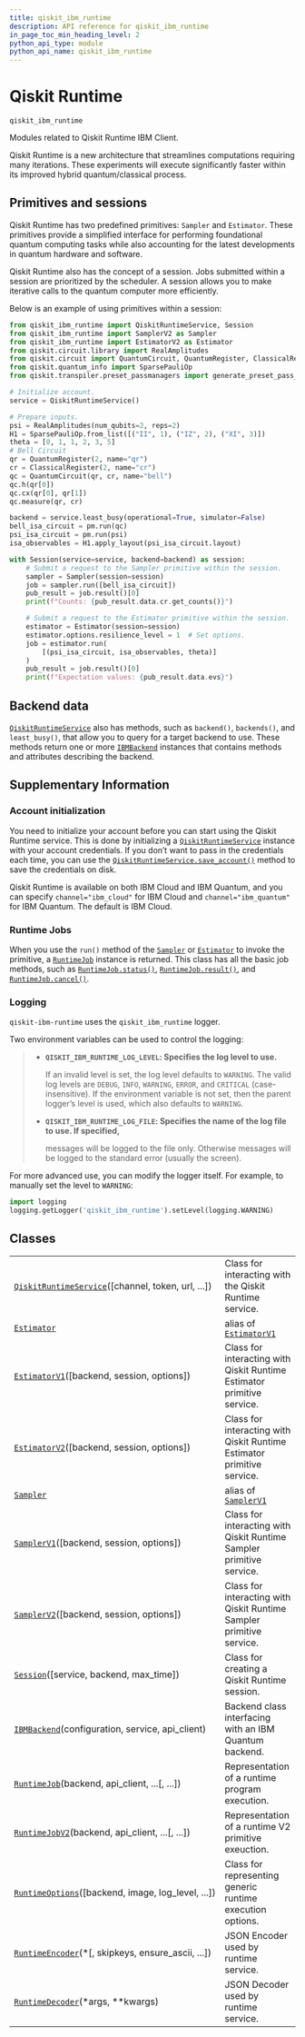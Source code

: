 ```yaml
---
title: qiskit_ibm_runtime
description: API reference for qiskit_ibm_runtime
in_page_toc_min_heading_level: 2
python_api_type: module
python_api_name: qiskit_ibm_runtime
---
```


<span id="qiskit-runtime-qiskit-ibm-runtime" />

<span id="module-qiskit_ibm_runtime" />

# Qiskit Runtime

<span id="module-qiskit_ibm_runtime" />

`qiskit_ibm_runtime`

Modules related to Qiskit Runtime IBM Client.

Qiskit Runtime is a new architecture that streamlines computations requiring many iterations. These experiments will execute significantly faster within its improved hybrid quantum/classical process.

## Primitives and sessions

Qiskit Runtime has two predefined primitives: `Sampler` and `Estimator`. These primitives provide a simplified interface for performing foundational quantum computing tasks while also accounting for the latest developments in quantum hardware and software.

Qiskit Runtime also has the concept of a session. Jobs submitted within a session are prioritized by the scheduler. A session allows you to make iterative calls to the quantum computer more efficiently.

Below is an example of using primitives within a session:

```python
from qiskit_ibm_runtime import QiskitRuntimeService, Session
from qiskit_ibm_runtime import SamplerV2 as Sampler
from qiskit_ibm_runtime import EstimatorV2 as Estimator
from qiskit.circuit.library import RealAmplitudes
from qiskit.circuit import QuantumCircuit, QuantumRegister, ClassicalRegister
from qiskit.quantum_info import SparsePauliOp
from qiskit.transpiler.preset_passmanagers import generate_preset_pass_manager

# Initialize account.
service = QiskitRuntimeService()

# Prepare inputs.
psi = RealAmplitudes(num_qubits=2, reps=2)
H1 = SparsePauliOp.from_list([("II", 1), ("IZ", 2), ("XI", 3)])
theta = [0, 1, 1, 2, 3, 5]
# Bell Circuit
qr = QuantumRegister(2, name="qr")
cr = ClassicalRegister(2, name="cr")
qc = QuantumCircuit(qr, cr, name="bell")
qc.h(qr[0])
qc.cx(qr[0], qr[1])
qc.measure(qr, cr)

backend = service.least_busy(operational=True, simulator=False)
bell_isa_circuit = pm.run(qc)
psi_isa_circuit = pm.run(psi)
isa_observables = H1.apply_layout(psi_isa_circuit.layout)

with Session(service=service, backend=backend) as session:
    # Submit a request to the Sampler primitive within the session.
    sampler = Sampler(session=session)
    job = sampler.run([bell_isa_circuit])
    pub_result = job.result()[0]
    print(f"Counts: {pub_result.data.cr.get_counts()}")

    # Submit a request to the Estimator primitive within the session.
    estimator = Estimator(session=session)
    estimator.options.resilience_level = 1  # Set options.
    job = estimator.run(
        [(psi_isa_circuit, isa_observables, theta)]
    )
    pub_result = job.result()[0]
    print(f"Expectation values: {pub_result.data.evs}")
```

## Backend data

[`QiskitRuntimeService`](qiskit_ibm_runtime.QiskitRuntimeService "qiskit_ibm_runtime.QiskitRuntimeService") also has methods, such as `backend()`, `backends()`, and `least_busy()`, that allow you to query for a target backend to use. These methods return one or more [`IBMBackend`](qiskit_ibm_runtime.IBMBackend "qiskit_ibm_runtime.IBMBackend") instances that contains methods and attributes describing the backend.

## Supplementary Information

### Account initialization

You need to initialize your account before you can start using the Qiskit Runtime service. This is done by initializing a [`QiskitRuntimeService`](qiskit_ibm_runtime.QiskitRuntimeService "qiskit_ibm_runtime.QiskitRuntimeService") instance with your account credentials. If you don’t want to pass in the credentials each time, you can use the [`QiskitRuntimeService.save_account()`](qiskit_ibm_runtime.QiskitRuntimeService#save_account "qiskit_ibm_runtime.QiskitRuntimeService.save_account") method to save the credentials on disk.

Qiskit Runtime is available on both IBM Cloud and IBM Quantum, and you can specify `channel="ibm_cloud"` for IBM Cloud and `channel="ibm_quantum"` for IBM Quantum. The default is IBM Cloud.

### Runtime Jobs

When you use the `run()` method of the [`Sampler`](qiskit_ibm_runtime.Sampler "qiskit_ibm_runtime.Sampler") or [`Estimator`](qiskit_ibm_runtime.Estimator "qiskit_ibm_runtime.Estimator") to invoke the primitive, a [`RuntimeJob`](qiskit_ibm_runtime.RuntimeJob "qiskit_ibm_runtime.RuntimeJob") instance is returned. This class has all the basic job methods, such as [`RuntimeJob.status()`](qiskit_ibm_runtime.RuntimeJob#status "qiskit_ibm_runtime.RuntimeJob.status"), [`RuntimeJob.result()`](qiskit_ibm_runtime.RuntimeJob#result "qiskit_ibm_runtime.RuntimeJob.result"), and [`RuntimeJob.cancel()`](qiskit_ibm_runtime.RuntimeJob#cancel "qiskit_ibm_runtime.RuntimeJob.cancel").

### Logging

`qiskit-ibm-runtime` uses the `qiskit_ibm_runtime` logger.

Two environment variables can be used to control the logging:

> *   **`QISKIT_IBM_RUNTIME_LOG_LEVEL`: Specifies the log level to use.**
>
>     If an invalid level is set, the log level defaults to `WARNING`. The valid log levels are `DEBUG`, `INFO`, `WARNING`, `ERROR`, and `CRITICAL` (case-insensitive). If the environment variable is not set, then the parent logger’s level is used, which also defaults to `WARNING`.
>
> *   **`QISKIT_IBM_RUNTIME_LOG_FILE`: Specifies the name of the log file to use. If specified,**
>
>     messages will be logged to the file only. Otherwise messages will be logged to the standard error (usually the screen).

For more advanced use, you can modify the logger itself. For example, to manually set the level to `WARNING`:

```python
import logging
logging.getLogger('qiskit_ibm_runtime').setLevel(logging.WARNING)
```

## Classes

|                                                                                                                                          |                                                                                                     |
| ---------------------------------------------------------------------------------------------------------------------------------------- | --------------------------------------------------------------------------------------------------- |
| [`QiskitRuntimeService`](qiskit_ibm_runtime.QiskitRuntimeService "qiskit_ibm_runtime.QiskitRuntimeService")(\[channel, token, url, ...]) | Class for interacting with the Qiskit Runtime service.                                              |
| [`Estimator`](qiskit_ibm_runtime.Estimator "qiskit_ibm_runtime.Estimator")                                                               | alias of [`EstimatorV1`](qiskit_ibm_runtime.EstimatorV1 "qiskit_ibm_runtime.estimator.EstimatorV1") |
| [`EstimatorV1`](qiskit_ibm_runtime.EstimatorV1 "qiskit_ibm_runtime.EstimatorV1")(\[backend, session, options])                           | Class for interacting with Qiskit Runtime Estimator primitive service.                              |
| [`EstimatorV2`](qiskit_ibm_runtime.EstimatorV2 "qiskit_ibm_runtime.EstimatorV2")(\[backend, session, options])                           | Class for interacting with Qiskit Runtime Estimator primitive service.                              |
| [`Sampler`](qiskit_ibm_runtime.Sampler "qiskit_ibm_runtime.Sampler")                                                                     | alias of [`SamplerV1`](qiskit_ibm_runtime.SamplerV1 "qiskit_ibm_runtime.sampler.SamplerV1")         |
| [`SamplerV1`](qiskit_ibm_runtime.SamplerV1 "qiskit_ibm_runtime.SamplerV1")(\[backend, session, options])                                 | Class for interacting with Qiskit Runtime Sampler primitive service.                                |
| [`SamplerV2`](qiskit_ibm_runtime.SamplerV2 "qiskit_ibm_runtime.SamplerV2")(\[backend, session, options])                                 | Class for interacting with Qiskit Runtime Sampler primitive service.                                |
| [`Session`](qiskit_ibm_runtime.Session "qiskit_ibm_runtime.Session")(\[service, backend, max\_time])                                     | Class for creating a Qiskit Runtime session.                                                        |
| [`IBMBackend`](qiskit_ibm_runtime.IBMBackend "qiskit_ibm_runtime.IBMBackend")(configuration, service, api\_client)                       | Backend class interfacing with an IBM Quantum backend.                                              |
| [`RuntimeJob`](qiskit_ibm_runtime.RuntimeJob "qiskit_ibm_runtime.RuntimeJob")(backend, api\_client, ...\[, ...])                         | Representation of a runtime program execution.                                                      |
| [`RuntimeJobV2`](qiskit_ibm_runtime.RuntimeJobV2 "qiskit_ibm_runtime.RuntimeJobV2")(backend, api\_client, ...\[, ...])                   | Representation of a runtime V2 primitive exeuction.                                                 |
| [`RuntimeOptions`](qiskit_ibm_runtime.RuntimeOptions "qiskit_ibm_runtime.RuntimeOptions")(\[backend, image, log\_level, ...])            | Class for representing generic runtime execution options.                                           |
| [`RuntimeEncoder`](qiskit_ibm_runtime.RuntimeEncoder "qiskit_ibm_runtime.RuntimeEncoder")(\*\[, skipkeys, ensure\_ascii, ...])           | JSON Encoder used by runtime service.                                                               |
| [`RuntimeDecoder`](qiskit_ibm_runtime.RuntimeDecoder "qiskit_ibm_runtime.RuntimeDecoder")(\*args, \*\*kwargs)                            | JSON Decoder used by runtime service.                                                               |

